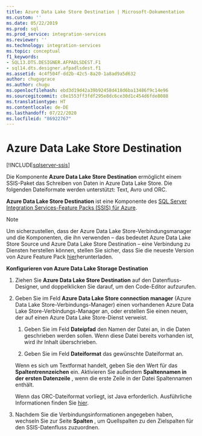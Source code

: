 ```yaml
---
title: Azure Data Lake Store Destination | Microsoft-Dokumentation
ms.custom: ''
ms.date: 05/22/2019
ms.prod: sql
ms.prod_service: integration-services
ms.reviewer: ''
ms.technology: integration-services
ms.topic: conceptual
f1_keywords:
- SQL13.DTS.DESIGNER.AFPADLSDEST.F1
- sql14.dts.designer.afpadlsdest.f1
ms.assetid: 4c4f504f-dd2b-42c5-8a20-1a8ad9a5d632
author: chugugrace
ms.author: chugu
ms.openlocfilehash: ebd3d19d42a39b92458d418d6ba13486f9c14e96
ms.sourcegitcommit: c8e1553ff3fdf295e8dc6ce30d1c454d6fde8088
ms.translationtype: HT
ms.contentlocale: de-DE
ms.lasthandoff: 07/22/2020
ms.locfileid: "86922767"
---
```

# <a name="azure-data-lake-store-destination"></a>Azure Data Lake Store Destination

[!INCLUDE[sqlserver-ssis](../../includes/applies-to-version/sqlserver-ssis.md)]


  Die Komponente **Azure Data Lake Store Destination** ermöglicht einem SSIS-Paket das Schreiben von Daten in Azure Data Lake Store. Die folgenden Dateiformate werden unterstützt: Text, Avro und ORC. 
  
 **Azure Data Lake Store Destination** ist eine Komponente des [SQL Server Integration Services-Feature Packs (SSIS) für Azure](../../integration-services/azure-feature-pack-for-integration-services-ssis.md).
 
> [!NOTE]
> Um sicherzustellen, dass der Azure Data Lake Store-Verbindungsmanager und die Komponenten, die ihn verwenden – das bedeutet Azure Data Lake Store Source und Azure Data Lake Store Destination – eine Verbindung zu Diensten herstellen können, stellen Sie sicher, dass Sie die neueste Version von Azure Feature Pack [hier](https://www.microsoft.com/download/details.aspx?id=49492)herunterladen. 

**Konfigurieren von Azure Data Lake Storage Destination**

1. Ziehen Sie **Azure Data Lake Store Destination** auf den Datenfluss-Designer, und doppelklicken Sie darauf, um den Code-Editor aufzurufen.  

2.  Geben Sie im Feld **Azure Data Lake Store connection manager** (Azure Data Lake Store-Verbindungs-Manager) einen vorhandenen Azure Data Lake Store-Verbindungs-Manager an, oder erstellen Sie einen neuen, der auf einen Azure Data Lake Store-Dienst verweist.  
  
    1.  Geben Sie im Feld **Dateipfad** den Namen der Datei an, in die Daten geschrieben werden sollen. Wenn diese Datei bereits vorhanden ist, wird ihr Inhalt überschrieben.  
  
    2.  Geben Sie im Feld **Dateiformat** das gewünschte Dateiformat an.  
  
       Wenn es sich um Textformat handelt, geben Sie den Wert für das **Spaltentrennzeichen** ein. Aktivieren Sie außerdem **Spaltennamen in der ersten Datenzeile** , wenn die erste Zeile in der Datei Spaltennamen enthält.  

       Wenn das ORC-Dateiformat vorliegt, ist Java erforderlich. Ausführliche Informationen finden Sie [hier](../../integration-services/azure-feature-pack-for-integration-services-ssis.md#dependency-on-java).
  
3.  Nachdem Sie die Verbindungsinformationen angegeben haben, wechseln Sie zur Seite **Spalten** , um Quellspalten zu den Zielspalten für den SSIS-Datenfluss zuzuordnen.  
